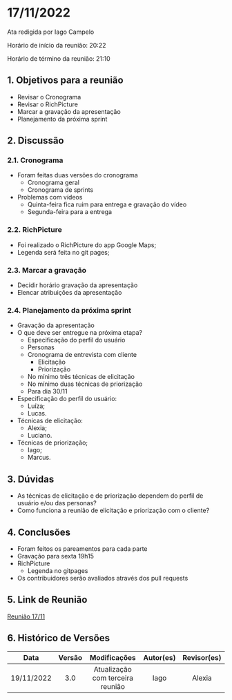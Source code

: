 # 17/11/2022

Ata redigida por Iago Campelo

Horário de início da reunião: 20:22

Horário de término da reunião: 21:10

## 1. Objetivos para a reunião

- Revisar o Cronograma
- Revisar o RichPicture
- Marcar a gravação da apresentação
- Planejamento da próxima sprint

## 2. Discussão

### 2.1. Cronograma

- Foram feitas duas versões do cronograma
    - Cronograma geral
    - Cronograma de sprints
- Problemas com vídeos
    - Quinta-feira fica ruim para entrega e gravação do vídeo
    - Segunda-feira para a entrega

### 2.2. RichPicture

- Foi realizado o RichPicture do app Google Maps;
- Legenda será feita no git pages;

### 2.3. Marcar a gravação

- Decidir horário gravação da apresentação
- Elencar atribuições da apresentação

### 2.4. Planejamento da próxima sprint

- Gravação da apresentação
- O que deve ser entregue na próxima etapa?
    - Especificação do perfil do usuário
    - Personas
    - Cronograma de entrevista com cliente
        - Elicitação
        - Priorização
    - No mínimo três técnicas de elicitação
    - No mínimo duas técnicas de priorização
    - Para dia 30/11
- Especificação do perfil do usuário:
    - Luíza;
    - Lucas.
- Técnicas de elicitação:
    - Alexia;
    - Luciano.
- Técnicas de priorização;
    - Iago;
    - Marcus.

## 3. Dúvidas

- As técnicas de elicitação e de priorização dependem do perfil de usuário e/ou das personas?
- Como funciona a reunião de elicitação e priorização com o cliente?

## 4. Conclusões

- Foram feitos os pareamentos para cada parte
- Gravação para sexta 19h15
- RichPicture
    - Legenda no gitpages
- Os contribuidores serão avaliados através dos pull requests

## 5. Link de Reunião

[Reunião 17/11](https://youtu.be/WzDFwzQUbu4)

## 6. Histórico de Versões

|    Data    | Versão |                        Modificações                         | Autor(es) | Revisor(es) |
| :--------: | :----: | :---------------------------------------------------------: | :-------: | :---------: |
| 19/11/2022 |  3.0   |              Atualização com terceira reunião               |   Iago    |   Alexia    |

